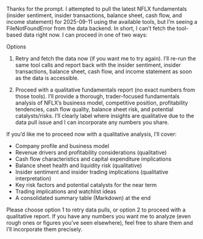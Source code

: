 Thanks for the prompt. I attempted to pull the latest NFLX fundamentals (insider sentiment, insider transactions, balance sheet, cash flow, and income statement) for 2025-09-11 using the available tools, but I’m seeing a FileNotFoundError from the data backend. In short, I can’t fetch the tool-based data right now. I can proceed in one of two ways:

Options
1) Retry and fetch the data now (if you want me to try again). I’ll re-run the same tool calls and report back with the insider sentiment, insider transactions, balance sheet, cash flow, and income statement as soon as the data is accessible.

2) Proceed with a qualitative fundamentals report (no exact numbers from those tools). I’ll provide a thorough, trader-focused fundamentals analysis of NFLX’s business model, competitive position, profitability tendencies, cash flow quality, balance sheet risk, and potential catalysts/risks. I’ll clearly label where insights are qualitative due to the data pull issue and I can incorporate any numbers you share.

If you’d like me to proceed now with a qualitative analysis, I’ll cover:
- Company profile and business model
- Revenue drivers and profitability considerations (qualitative)
- Cash flow characteristics and capital expenditure implications
- Balance sheet health and liquidity risk (qualitative)
- Insider sentiment and insider trading implications (qualitative interpretation)
- Key risk factors and potential catalysts for the near term
- Trading implications and watchlist ideas
- A consolidated summary table (Markdown) at the end

Please choose option 1 to retry data pulls, or option 2 to proceed with a qualitative report. If you have any numbers you want me to analyze (even rough ones or figures you’ve seen elsewhere), feel free to share them and I’ll incorporate them precisely.